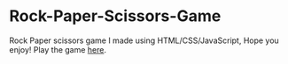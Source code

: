 # Rock-Paper-Scissors-Game
Rock Paper scissors game I made using HTML/CSS/JavaScript, Hope you enjoy! Play the game <a href="https://landonlloyd.github.io/Rock-Paper-Scissors-Game/" target="_blank">here</a>.

